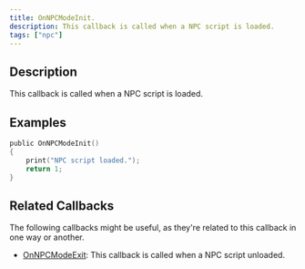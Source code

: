 ```yaml
---
title: OnNPCModeInit.
description: This callback is called when a NPC script is loaded.
tags: ["npc"]
---
```


<VersionWarn name='callback' version='SA-MP 0.3a' />

## Description

This callback is called when a NPC script is loaded.


## Examples

```c
public OnNPCModeInit()
{
    print("NPC script loaded.");
    return 1;
}
```

## Related Callbacks

The following callbacks might be useful, as they're related to this callback in one way or another. 

- [OnNPCModeExit](OnNPCModeExit): This callback is called when a NPC script unloaded.

